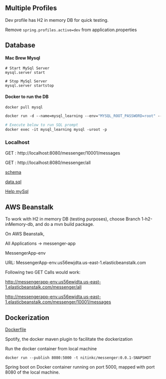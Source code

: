 ## Multiple Profiles

Dev profile has H2 in memory DB for quick testing.

Remove `spring.profiles.active=dev` from application.properties

## Database

#### Mac Brew Mysql
```shell script
# Start MySql Server
mysql.server start

# Stop MySql Server
mysql.server startstop
```
 
#### Docker to run the DB

```dockerfile
docker pull mysql

docker run -d --name=mysql_learning --env="MYSQL_ROOT_PASSWORD=root" --env="MYSQL_PASSWORD=root" -v /Users/nitin/Downloads/docker_data:/var/lib/mysql -p=3306:3306 mysql

# Execute below to run SQL prompt
docker exec -it mysql_learning mysql -uroot -p
```

### Localhost

GET : http://localhost:8080/messenger/10001/messages

GET : http://localhost:8080/messenger/all

[schema](https://github.com/nitinkc/messenger-spring-boot/blob/master/src/main/resources/schema.sql)

[data.sql](https://github.com/nitinkc/messenger-spring-boot/blob/master/src/main/resources/data.sql)

[Help mySql](https://walkingtechie.blogspot.com/2018/12/execute-schema-and-data-sql-on-startup-spring-boot.html)

## AWS Beanstalk 

To work with H2 in memory DB (testing purposes), choose Branch 1-h2-inMemory-db, and do a mvn build package.

On AWS Beanstalk,

All Applications -> messenger-app  

MessengerApp-env  

URL: MessengerApp-env.us56ewjdta.us-east-1.elasticbeanstalk.com 

Following two GET Calls would work:

http://messengerapp-env.us56ewjdta.us-east-1.elasticbeanstalk.com/messenger/all

http://messengerapp-env.us56ewjdta.us-east-1.elasticbeanstalk.com/messenger/10001/messages


## Dockerization

[Dockerfile](https://github.com/nitinkc/messenger-spring-boot/blob/master/Dockerfile)

Spotify, the docker maven plugin to facilitate the dockerization

Run the docker container from local machine

`docker run --publish 8080:5000 -t nitinkc/messenger:0.0.1-SNAPSHOT`

Spring boot on Docker container running on port 5000, mapped with port 8080 of the local machine.

```shell script

```
